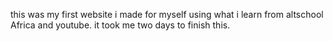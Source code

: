 this was my first website i made for myself using what i learn from altschool Africa and youtube. it took me two days to finish this.
